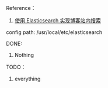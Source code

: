 Reference：
1. [使用 Elasticsearch 实现博客站内搜索](https://imququ.com/post/elasticsearch.html)

config path:
/usr/local/etc/elasticsearch

DONE:
1. Nothing

TODO：
1. everything